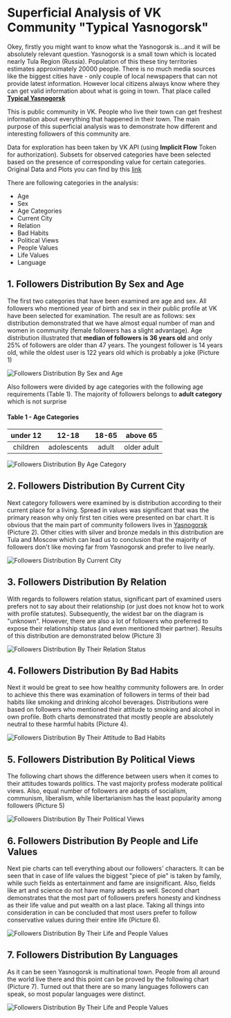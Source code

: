 # Superficial Analysis of VK Community "Typical Yasnogorsk"

Okey, firstly you might want to know what the Yasnogorsk is...and it will be absolutely relevant question. Yasnogorsk is a small town which is located nearly Tula Region (Russia). Population of this these tiny territories estimates approximately 20000 people. There is no much media sources like the biggest cities have - only couple of local newspapers that can not provide latest information. However local citizens always know where they can get valid information about what is going in town. That place called [**Typical Yasnogorsk** ](https://vk.com/typical_yasnogorsk)

This is public community in VK. People who live their town can get freshest information about everything that happened in their town. The main purpose of this superficial analysis was to demonstrate how  different and interesting followers of this community are. 

Data for exploration has been taken by VK API (using **Implicit Flow** Token for authorization). Subsets for observed categories have been selected based on the presence of corresponding value for certain categories. Original Data and Plots you can find by this [link]()

There are following categories in the analysis: 
- Age
- Sex
- Age Categories 
- Current City
- Relation
- Bad Habits
- Political Views
- People Values
- Life Values
- Language

## 1. Followers Distribution By Sex and Age

The first two categories that have been examined are age and sex. All followers who mentioned year of birth and sex in their public profile at VK have been selected for examination. The result are as follows: sex distribution demonstrated that we have almost equal number of man and women in community (female followers has a slight advantage). Age distribution illustrated that **median of followers is 36 years old** and only 25% of followers are older than 47 years. The youngest follower is 14 years old, while the oldest user is 122 years old which is probably a joke (Picture 1)

<image src="/plots/age_and_sex.png" alt="Followers Distribution By Sex and Age">

Also followers were divided by age categories with the following  age requirements (Table 1). The majority of followers belongs to **adult category** which is not surprise  

#### Table 1 - Age Categories
| under 12 | 12-18|18-65  |above 65  |
|:--:|:--:|:--:|:--:|
|  children|adolescents  | adult |older adult |

<image src="/plots/age.png" alt="Followers Distribution By Age Category">

## 2. Followers Distribution By Current City

Next category followers were examined by is distribution according to their current place for a living. Spread in values was significant that was the primary reason why only first ten cities were presented on bar chart. It is obvious that the main part of community followers lives in [Yasnogorsk](https://ru.wikipedia.org/wiki/%D0%AF%D1%81%D0%BD%D0%BE%D0%B3%D0%BE%D1%80%D1%81%D0%BA_(%D0%A2%D1%83%D0%BB%D1%8C%D1%81%D0%BA%D0%B0%D1%8F_%D0%BE%D0%B1%D0%BB%D0%B0%D1%81%D1%82%D1%8C)) (Picture 2). Other cities with silver and bronze medals in this distribution are Tula and Moscow which can lead us to conclusion that the majority of followers don't like moving far from Yasnogorsk and prefer to live nearly. 

<image src="/plots/city_distribution.png" alt="Followers Distribution By Current City">

## 3. Followers Distribution By Relation

With regards to followers relation status, significant part of examined users prefers not to say about their relationship (or just does not know hot to work with profile statutes). Subsequently, the widest bar on the diagram is "unknown". However, there are also a lot of followers who preferred to expose their relationship status (and even mentioned their partner). Results of this distribution are demonstrated below (Picture 3)

<image src="/plots/relation.png" alt="Followers Distribution By Their Relation Status">


## 4. Followers Distribution By Bad Habits
Next it would be great to see how healthy community followers are. In order to achieve this there was examination of followers in terms of their bad habits like smoking and drinking alcohol beverages. Distributions were based on followers who mentioned their attitude to smoking and alcohol in own profile. Both charts demonstrated that mostly people are absolutely neutral to these harmful habits (Picture 4).

<image src="/plots/smoking_and_alco.png" alt="Followers Distribution By Their Attitude to Bad Habits">

## 5. Followers Distribution By Political Views

The following chart shows the difference between users when it comes to their attitudes towards politics. The vast majority profess moderate political views. Also, equal number of followers are adepts of socialism, communism, liberalism, while libertarianism has the least popularity among followers (Picture 5)

<image src="/plots/political_views.png" alt="Followers Distribution By Their Political Views">

## 6. Followers Distribution By People and Life Values

Next pie charts can tell everything about our followers' characters. It can be seen that in case of life values the biggest "piece of pie" is taken by family, while such fields as entertainment and fame are insignificant. Also, fields like art and science do not have many adepts as well. Second chart demonstrates that the most part of followers prefers honesty and kindness as their life value and put wealth on a last place.
Taking all things into consideration in can be concluded that most users prefer to follow conservative values during their entire life (Picture 6).

<image src="/plots/life_people_values.png" alt="Followers Distribution By Their Life and People Values">

## 7. Followers Distribution By Languages

As it can be seen Yasnogorsk is multinational town. People from all around the world live there and this point can be proved by the following chart (Picture 7). Turned out that there are so many languages followers can speak, so most popular languages were distinct. 

<image src="/plots/popular_languages.png" alt="Followers Distribution By Their Life and People Values">

 


